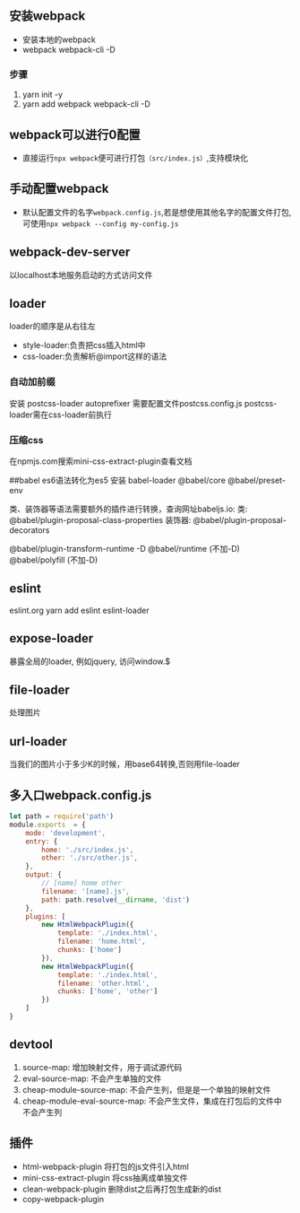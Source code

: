 ## 安装webpack
- 安装本地的webpack
- webpack webpack-cli -D
### 步骤
1. yarn init -y
2. yarn add webpack webpack-cli -D

## webpack可以进行0配置
- 直接运行`npx webpack`便可进行打包`（src/index.js）`,支持模块化

## 手动配置webpack
- 默认配置文件的名字`webpack.config.js`,若是想使用其他名字的配置文件打包,可使用`npx webpack --config my-config.js`

## webpack-dev-server
以localhost本地服务启动的方式访问文件

## loader
loader的顺序是从右往左

- style-loader:负责把css插入html中
- css-loader:负责解析@import这样的语法

### 自动加前缀
安装 postcss-loader autoprefixer
需要配置文件postcss.config.js
postcss-loader需在css-loader前执行

### 压缩css
在npmjs.com搜索mini-css-extract-plugin查看文档

##babel
es6语法转化为es5
安装 babel-loader @babel/core @babel/preset-env

类、装饰器等语法需要额外的插件进行转换，查询网址babeljs.io:
类: @babel/plugin-proposal-class-properties
装饰器: @babel/plugin-proposal-decorators

@babel/plugin-transform-runtime -D
@babel/runtime (不加-D)
@babel/polyfill (不加-D)

## eslint
eslint.org
yarn add eslint eslint-loader

## expose-loader
暴露全局的loader, 例如jquery, 访问window.$

## file-loader
处理图片

## url-loader
当我们的图片小于多少K的时候，用base64转换,否则用file-loader

## 多入口webpack.config.js
```javascript
let path = require('path')
module.exports  = {
	mode: 'development',
	entry: {
		home: './src/index.js',
		other: './src/other.js',
	},
	output: {
		// [name] home other
		filename: '[name].js',
		path: path.resolve(__dirname, 'dist')
	},
	plugins: [
		new HtmlWebpackPlugin({
			template: './index.html',
			filename: 'home.html',
			chunks: ['home']
		}),
		new HtmlWebpackPlugin({
			template: './index.html',
			filename: 'other.html',
			chunks: ['home', 'other']
		})
	]
}
```


## devtool
1. source-map: 增加映射文件，用于调试源代码
2. eval-source-map: 不会产生单独的文件
3. cheap-module-source-map: 不会产生列，但是是一个单独的映射文件
4. cheap-module-eval-source-map: 不会产生文件，集成在打包后的文件中 不会产生列

## 插件
- html-webpack-plugin 将打包的js文件引入html
- mini-css-extract-plugin 将css抽离成单独文件
- clean-webpack-plugin 删除dist之后再打包生成新的dist
- copy-webpack-plugin